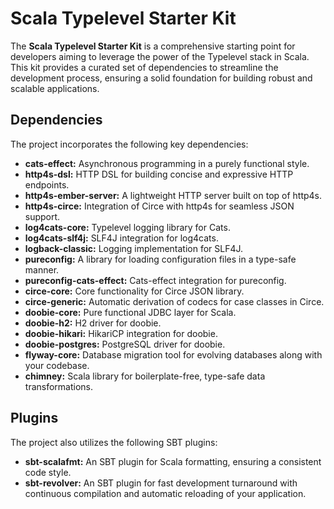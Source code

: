 # Scala Typelevel Starter Kit

The **Scala Typelevel Starter Kit** is a comprehensive starting point for developers aiming to leverage the power of the Typelevel stack in Scala. This kit provides a curated set of dependencies to streamline the development process, ensuring a solid foundation for building robust and scalable applications.

## Dependencies

The project incorporates the following key dependencies:

- **cats-effect:** Asynchronous programming in a purely functional style.
- **http4s-dsl:** HTTP DSL for building concise and expressive HTTP endpoints.
- **http4s-ember-server:** A lightweight HTTP server built on top of http4s.
- **http4s-circe:** Integration of Circe with http4s for seamless JSON support.
- **log4cats-core:** Typelevel logging library for Cats.
- **log4cats-slf4j:** SLF4J integration for log4cats.
- **logback-classic:** Logging implementation for SLF4J.
- **pureconfig:** A library for loading configuration files in a type-safe manner.
- **pureconfig-cats-effect:** Cats-effect integration for pureconfig.
- **circe-core:** Core functionality for Circe JSON library.
- **circe-generic:** Automatic derivation of codecs for case classes in Circe.
- **doobie-core:** Pure functional JDBC layer for Scala.
- **doobie-h2:** H2 driver for doobie.
- **doobie-hikari:** HikariCP integration for doobie.
- **doobie-postgres:** PostgreSQL driver for doobie.
- **flyway-core:** Database migration tool for evolving databases along with your codebase.
- **chimney:** Scala library for boilerplate-free, type-safe data transformations.

## Plugins

The project also utilizes the following SBT plugins:

- **sbt-scalafmt:** An SBT plugin for Scala formatting, ensuring a consistent code style.
- **sbt-revolver:** An SBT plugin for fast development turnaround with continuous compilation and automatic reloading of your application.
